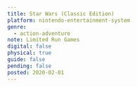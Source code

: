 ```yaml
---
title: Star Wars (Classic Edition)
platform: nintendo-entertainment-system
genre:
  - action-adventure
note: Limited Run Games
digital: false
physical: true
guide: false
pending: false
posted: 2020-02-01
---
```

